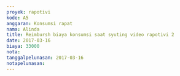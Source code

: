 ```yaml
---
proyek: rapotivi
kode: A5
anggaran: Konsumsi rapat
nama: Alinda
title: Reimbursh biaya konsumsi saat syuting video rapotivi 2
date: 2017-03-16
biaya: 33000
nota:
tanggalpelunasan: 2017-03-16
notapelunasan:
---
```

